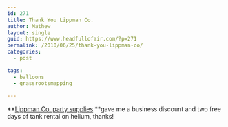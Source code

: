 ```yaml
---
id: 271
title: Thank You Lippman Co.
author: Mathew
layout: single
guid: https://www.headfullofair.com/?p=271
permalink: /2010/06/25/thank-you-lippman-co/
categories:
  - post

tags:
  - balloons
  - grassrootsmapping
 
---
```

**[Lippman Co. party supplies][1] **gave me a business discount and two free days of tank rental on helium, thanks!

 [1]: http://www.lippmancompany.com/
